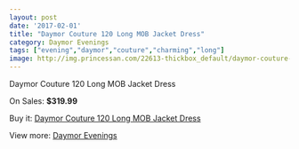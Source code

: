 ```yaml
---
layout: post
date: '2017-02-01'
title: "Daymor Couture 120 Long MOB Jacket Dress"
category: Daymor Evenings
tags: ["evening","daymor","couture","charming","long"]
image: http://img.princessan.com/22613-thickbox_default/daymor-couture-120-long-mob-jacket-dress.jpg
---
```

Daymor Couture 120 Long MOB Jacket Dress

On Sales: **$319.99**
<a href="https://www.princessan.com/en/daymor-evenings/10290-daymor-couture-120-long-mob-jacket-dress.html"><amp-img layout="responsive" width="600" height="600" src="//img.princessan.com/22613-thickbox_default/daymor-couture-120-long-mob-jacket-dress.jpg" alt="Daymor Couture 120 Long MOB Jacket Dress 0" /></a>
<a href="https://www.princessan.com/en/daymor-evenings/10290-daymor-couture-120-long-mob-jacket-dress.html"><amp-img layout="responsive" width="600" height="600" src="//img.princessan.com/22615-thickbox_default/daymor-couture-120-long-mob-jacket-dress.jpg" alt="Daymor Couture 120 Long MOB Jacket Dress 1" /></a>
<a href="https://www.princessan.com/en/daymor-evenings/10290-daymor-couture-120-long-mob-jacket-dress.html"><amp-img layout="responsive" width="600" height="600" src="//img.princessan.com/22614-thickbox_default/daymor-couture-120-long-mob-jacket-dress.jpg" alt="Daymor Couture 120 Long MOB Jacket Dress 2" /></a>

Buy it: [Daymor Couture 120 Long MOB Jacket Dress](https://www.princessan.com/en/daymor-evenings/10290-daymor-couture-120-long-mob-jacket-dress.html "Daymor Couture 120 Long MOB Jacket Dress")

View more: [Daymor Evenings](https://www.princessan.com/en/17-daymor-evenings "Daymor Evenings")